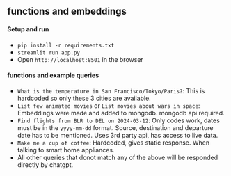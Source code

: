 ## functions and embeddings


#### Setup and run
- `pip install -r requirements.txt`
- `streamlit run app.py`
- Open `http://localhost:8501` in the browser


#### functions and example queries
- `What is the temperature in San Francisco/Tokyo/Paris?`: This is hardcoded so only these 3 cities are available.
- `List few animated movies` or `List movies about wars in space`: Embeddings were made and added to mongodb. mongodb api required.
- `Find flights from BLR to DEL on 2024-03-12`: Only codes work, dates must be in the `yyyy-mm-dd` format. Source, destination and departure date has to be mentioned. Uses 3rd party api, has access to live data.
- `Make me a cup of coffee`: Hardcoded, gives static response. When talking to smart home appliances.
- All other queries that donot match any of the above will be responded directly by chatgpt.